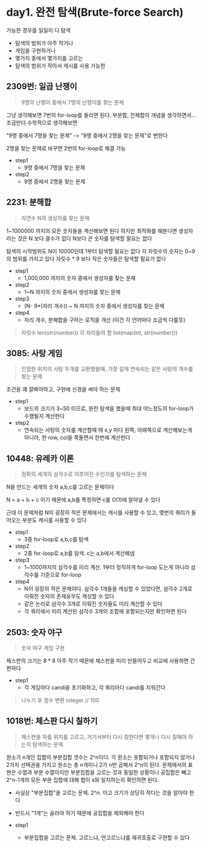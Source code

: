# day1. 완전 탐색(Brute-force Search)

가능한 경우를 일일이 다 탐색

* 탐색의 범위가 아주 작거나
* 게임을 구현하거나
* 몇가지 중에서 몇가지를 고르는
* 탐색의 범위가 작아서 캐시를 사용 가능한








## 2309번: 일곱 난쟁이
> 9명의 난쟁이 중에서 7명의 난쟁이를 찾는 문제

그냥 생각해보면 7번의 for-loop를 돌리면 된다.
부분합, 전체합의 개념을 생각하면서...조금만더 수학적으로 생각해보면

"9명 중에서 7명을 찾는 문제" -> "9명 중에서 2명을 찾는 문제"로 변한다

2명을 찾는 문제로 바꾸면 2번의 for-loop로 해결 가능

* step1
	- 9명 중에서 7명을 찾는 문제
* step2
	- 9명 중에서 2명을 찾는 문제


## 2231: 분해합
> 자연수 N의 생성자를 찾는 문제

1~1000000 까지의 모든 숫자들을 계산해보면 된다
하지만 최적화를 해본다면 생성자라는 것은 N 보다 클수가 없다
N보다 큰 숫자를 탐색할 필요는 없다

탐색의 시작범위도 N이 10000인데 1부터 탐색할 필요는 없다
각 자릿수의 숫자는 0~9의 범위를 가지고 있다
자릿수 * 9 보다 작은 숫자들은 탐색할 필요가 없다

* step1
	- 1,000,000 까지의 숫자 중에서 생성자를 찾는 문제
* step2
	- 1~N 까지의 숫자 중에서 생성자를 찾는 문제
* step3
	- (N- 9*(자리 개수)) ~ N 까지의 숫자 중에서 생성자를 찾는 문제
* step4
	- 자리 개수, 분해합을 구하는 로직을 개선 (이건 각 언어마다 조금씩 다를듯)

> 자릿수 len(str(number))
> 각 자리들의 합 list(map(int, str(number)))

## 3085: 사탕 게임
> 인접한 위치의 사탕 두개를 교환했을때, 가장 길게 연속되는 같은 사탕의 개수를 찾는 문제

조건을 꽤 잘봐야하고, 구현에 신경을 써야 하는 문제

* step1
	- 보드의 크기가 3~50 이므로, 완전 탐색을 했을때 최대 어느정도의 for-loop가 수행될지 계산한다
* step2
	- 연속되는 사탕의 숫자를 계산할때 매 x,y 마다 왼쪽, 아래쪽으로 계산해보는게 아니라, 한 row, col을 쭉돌면서 한번에 계산한다


## 10448: 유레카 이론
> 정확히 세개의 삼각수로 이루어진 수인지를 탐색하는 문제

N을 만드는 세개의 숫자 a,b,c를 고르는 문제이다

N = a + b + c 이기 때문에 a,b를 특정하면 c를 O(1)에 알아낼 수 있다

근데 이 문제처럼 N이 굉장히 작은 문제에서는 캐시를 사용할 수 있고, 몇번의 쿼리가 들어오는 부분도 캐시를 사용할 수 있다

* step1
	- 3중 for-loop로 a,b,c를 탐색
* step2
	- 2중 for-loop로 a,b를 탐색. c는 a,b에서 계산해냄
* step3
	- 1~1000까지의 삼각수를 미리 계산. 1부터 정직하게 for-loop 도는게 아니라 삼각수를 기준으로 for-loop
* step4
	- N이 굉장히 작은 문제이다. 삼각수 1개들을 캐싱할 수 있었다면, 삼각수 2개로 이뤄진 숫자의 존재유무도 캐싱할 수 있다
	- 같은 논리로 삼각수 3개로 이뤄진 숫자들도 미리 계산할 수 있다
	- 각 쿼리에서 미리 계산된 삼각수 3개의 조합에 포함되는지만 확인하면 된다

## 2503: 숫자 야구
> 숫자 야구 게임 구현

체스판의 크기는 8 * 8
아주 작기 때문에 체스판을 미리 만들어두고 비교에 사용하면 간편하다

* step1
	- 각 게임마다 candi을 초기화하고, 각 쿼리마다 candi를 지워간다

> 나누기 후 정수 변환 integer // 100


## 1018번: 체스판 다시 칠하기
> 체스판을 자를 위치를 고르고, 거기서부터 다시 칠한다면 몇개나 다시 칠해야 하는지 탐색하는 문제

원소가 n개인 집합의 부분집합 갯수는 2^n이다.
각 원소는 포함되거나 포함되지 않거나 2가지 선택권을 가지고 원소는 총 n개이니 2가 n번 곱해서 2^n이 된다.
문제에서의 표현은 수열과 부분 수열이지만 부분집합을 고르는 것과 동일한 상황이니 공집합은 빼고 2^n-1개의 모든 부분 집합에 대해 합이 s와 일치하는지 확인하면 된다.

* 사실상 "부분집합"을 고르는 문제. 2^n. 이고 크기가 상당히 작다는 것을 알아야 한다
* 반드시 "1개"는 골라야 하기 때문에 공집합을 제외해야 한다

* step1
	- 부분집합을 고르는 문제. 고르느냐, 안고르느냐를 재귀호출로 구현할 수 있다









































